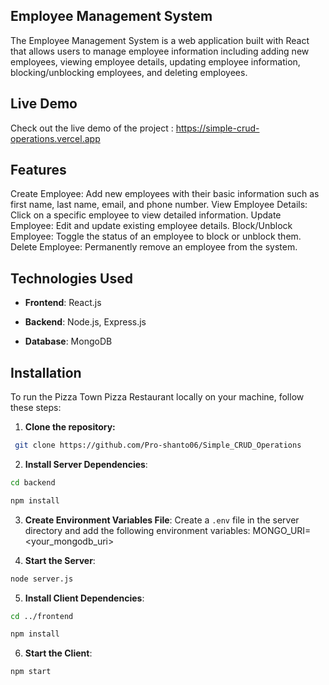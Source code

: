 ## Employee Management System

The Employee Management System is a web application built with React that allows users to manage employee information including adding new employees, viewing employee details, updating employee information, blocking/unblocking employees, and deleting employees.

## Live Demo
Check out the live demo of the project : https://simple-crud-operations.vercel.app

## Features

Create Employee: Add new employees with their basic information such as first name, last name, email, and phone number.
View Employee Details: Click on a specific employee to view detailed information.
Update Employee: Edit and update existing employee details.
Block/Unblock Employee: Toggle the status of an employee to block or unblock them.
Delete Employee: Permanently remove an employee from the system.

## Technologies Used

- **Frontend**: React.js
  
- **Backend**: Node.js, Express.js
  
- **Database**: MongoDB


## Installation

To run the Pizza Town Pizza Restaurant locally on your machine, follow these steps:
1. **Clone the repository:**
  ```bash
   git clone https://github.com/Pro-shanto06/Simple_CRUD_Operations
   ```
2. **Install Server Dependencies**:

```bash
cd backend
```


```bash
npm install
```

3. **Create Environment Variables File**:
Create a `.env` file in the server directory and add the following environment variables:
MONGO_URI=<your_mongodb_uri>

4. **Start the Server**:
```bash
node server.js
```

5. **Install Client Dependencies**:
```bash
cd ../frontend
```

```bash
npm install
```

6. **Start the Client**:
```bash
npm start
```
